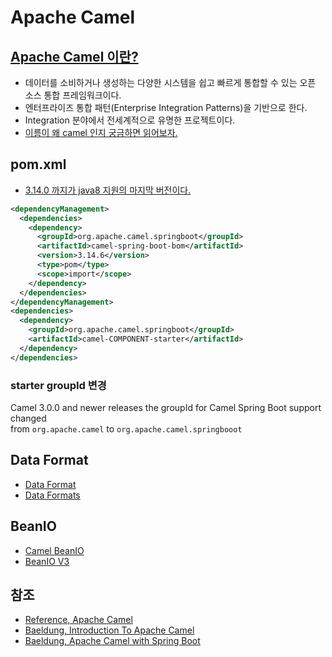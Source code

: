 # Apache Camel

## [Apache Camel 이란?](https://camel.apache.org/manual/faq/what-is-camel.html)

- 데이터를 소비하거나 생성하는 다양한 시스템을 쉽고 빠르게 통합할 수 있는 오픈 소스 통합 프레임워크이다.
- 엔터프라이즈 통합 패턴(Enterprise Integration Patterns)을 기반으로 한다.
- Integration 분야에서 전세계적으로 유명한 프로젝트이다.
- [이름이 왜 camel 인지 궁금하면 읽어보자.](https://camel.apache.org/manual/faq/why-the-name-camel.html)

## pom.xml

- [3.14.0 까지가 java8 지원의 마지막 버전이다.](https://camel.apache.org/blog/2021/09/eol-java8/)

```xml
<dependencyManagement>
  <dependencies>
    <dependency>
      <groupId>org.apache.camel.springboot</groupId>
      <artifactId>camel-spring-boot-bom</artifactId>
      <version>3.14.6</version>
      <type>pom</type>
      <scope>import</scope>
    </dependency>
  </dependencies>
</dependencyManagement>
<dependencies>
  <dependency>
    <groupId>org.apache.camel.springboot</groupId>
    <artifactId>camel-COMPONENT-starter</artifactId>
  </dependency>
</dependencies>
 ```

### starter groupId 변경

Camel 3.0.0 and newer releases the groupId for Camel Spring Boot support changed   
from `org.apache.camel` to `org.apache.camel.springbooot`

## Data Format

- [Data Format](https://camel.apache.org/components/3.14.x/dataformat-component.html)
- [Data Formats](https://camel.apache.org/components/3.14.x/dataformats/index.html)

## BeanIO

- [Camel BeanIO](https://camel.apache.org/components/3.14.x/dataformats/beanio-dataformat.html#_using_java_dsl)
- [BeanIO V3](https://beanio.github.io/docs/reference-guide/)

## 참조

- [Reference, Apache Camel](https://camel.apache.org/)
- [Baeldung, Introduction To Apache Camel](https://www.baeldung.com/apache-camel-intro)
- [Baeldung, Apache Camel with Spring Boot](https://www.baeldung.com/apache-camel-spring-boot)

